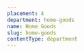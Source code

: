 ```yaml
---
placement: 4
department: home-goods
name: Home Goods
slug: home-goods
contentType: department
---
```

